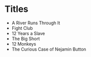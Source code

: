 # Titles

* A River Runs Through It
* Fight Club
* 12 Years a Slave
* The Big Short
* 12 Monkeys
* The Curious Case of Nejamin Button
